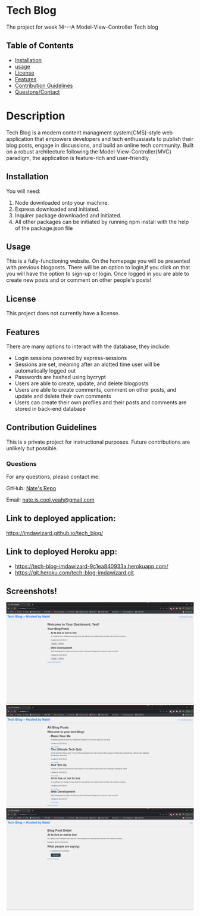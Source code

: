 # Tech Blog
The project for week 14---A Model-View-Controller Tech blog

## Table of Contents
 - [Installation](#installation)
 - [usage](#usage)
 - [License](#license)
 - [Features](#featues)
 - [Contribution Guidelines](#contributing)
 - [Questons/Contact](#questions)


# Description
Tech Blog is a modern content managment system(CMS)-style web application that empowers developers and tech enthuasiasts to publish their blog posts, engage in discussions, and build an online tech community. Built on a robust architecture following the Model-View-Controller(MVC) paradigm, the application is feature-rich and user-friendly.

## Installation
You will need:
1. Node downloaded onto your machine.
2. Express downloaded and initiated.
3. Inquirer package downloaded and initiated.
4. All other packages can be initiated by running npm install with the help of the package.json file

## Usage
This is a fully-functioning website. On the homepage you will be presented with previous blogposts. There will be an option to login,if you click on that you will have the option to sign-up or login. Once logged in you are able to create new posts and or comment on other people's posts!

## License
This project does not currently have a license.

## Features
There are many options to interact with the database, they include:
- Login sessions powered by express-sessions
- Sessions are set, meaning after an alotted time user will be automatically logged out
- Passwords are hashed using bycrypt
- Users are able to create, update, and delete blogposts
- Users are able to create comments, comment on other posts, and update and delete their own comments
- Users can create their own profiles and their posts and comments are stored in back-end database


## Contribution Guidelines
This is a private project for instructional purposes. Future contributions are unlikely but possible.

### Questions
For any questions, please contact me:

GitHub: [Nate's Repo](https://github.com/imdawizard)

Email: nate.is.cool.yeah@gmail.com

## Link to deployed application:
https://imdawizard.github.io/tech_blog/

## Link to deployed Heroku app:
- https://tech-blog-imdawizard-9c1ea840933a.herokuapp.com/
- https://git.heroku.com/tech-blog-imdawizard.git


## Screenshots!
![Dashboard](image.png)
![Homepage](image-1.png)
![Blog Post Details page: no comments](image-2.png)